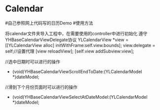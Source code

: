 # Calendar
#自己参照网上代码写的日历Demo
#使用方法



将calendar文件夹导入工程中，在需要使用的controller中进行初始化
遵守YHBaseCalendarViewDelegate协议
YLCalendarView *view = [[YLCalendarView alloc] initWithFrame:self.view.bounds];
view.delegate = self;//设置代理
[view reloadView];
[self.view addSubview:view];

//选中日期时可以进行的操作
- (void)YHBaseCalendarViewScrollEndToDate:(YLCalendarModel *)dateModel;


//滑到下个月份页面时可以进行的操作
- (void)YHBaseCalendarViewSelectAtDateModel:(YLCalendarModel *)dateModel;

